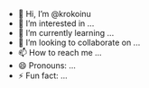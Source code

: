 - 👋 Hi, I’m @krokoinu
- 👀 I’m interested in ...
- 🌱 I’m currently learning ...
- 💞️ I’m looking to collaborate on ...
- 📫 How to reach me ...
- 😄 Pronouns: ...
- ⚡ Fun fact: ...

<!---
krokoinu/krokoinu is a ✨ special ✨ repository because its `README.md` (this file) appears on your GitHub profile.
You can click the Preview link to take a look at your changes.
--->
